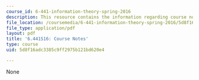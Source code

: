 ```yaml
---
course_id: 6-441-information-theory-spring-2016
description: This resource contains the information regarding course notes.
file_location: /coursemedia/6-441-information-theory-spring-2016/5d8f16adc3385c9ff2975b121bd620e4_MIT6_441S16_course_notes.pdf
file_type: application/pdf
layout: pdf
title: '6.441S16: Course Notes'
type: course
uid: 5d8f16adc3385c9ff2975b121bd620e4

---
```

None